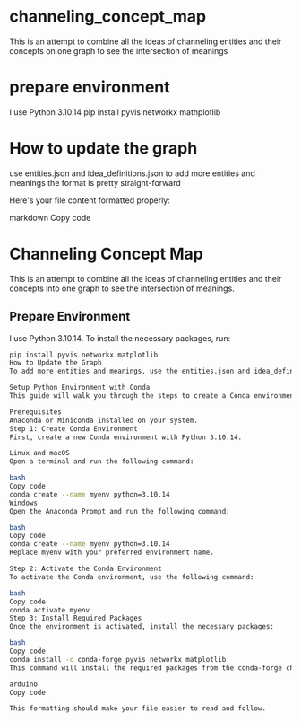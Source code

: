 # channeling_concept_map
This is an attempt to combine all the ideas of channeling entities and their concepts on one graph to see the intersection of meanings

# prepare environment
I use Python 3.10.14
pip install pyvis networkx mathplotlib 

# How to update the graph
use entities.json and idea_definitions.json to add more entities and meanings
the format is pretty straight-forward

Here's your file content formatted properly:

markdown
Copy code
# Channeling Concept Map

This is an attempt to combine all the ideas of channeling entities and their concepts into one graph to see the intersection of meanings.

## Prepare Environment

I use Python 3.10.14. To install the necessary packages, run:

```bash
pip install pyvis networkx matplotlib
How to Update the Graph
To add more entities and meanings, use the entities.json and idea_definitions.json files. The format is straightforward.

Setup Python Environment with Conda
This guide will walk you through the steps to create a Conda environment for Python 3.10.14 and install the necessary packages (pyvis, networkx, and matplotlib). Instructions are provided for both Linux and Windows systems.

Prerequisites
Anaconda or Miniconda installed on your system.
Step 1: Create Conda Environment
First, create a new Conda environment with Python 3.10.14.

Linux and macOS
Open a terminal and run the following command:

bash
Copy code
conda create --name myenv python=3.10.14
Windows
Open the Anaconda Prompt and run the following command:

bash
Copy code
conda create --name myenv python=3.10.14
Replace myenv with your preferred environment name.

Step 2: Activate the Conda Environment
To activate the Conda environment, use the following command:

bash
Copy code
conda activate myenv
Step 3: Install Required Packages
Once the environment is activated, install the necessary packages:

bash
Copy code
conda install -c conda-forge pyvis networkx matplotlib
This command will install the required packages from the conda-forge channel.

arduino
Copy code

This formatting should make your file easier to read and follow.
